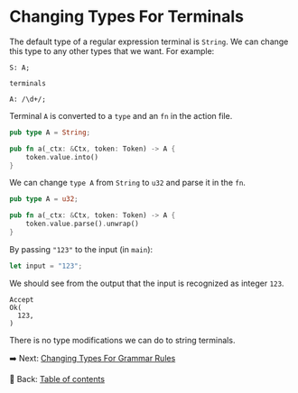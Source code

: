 # Changing Types For Terminals

The default type of a regular expression terminal is `String`.
We can change this type to any other types that we want.
For example:

```text
S: A;

terminals

A: /\d+/;
```

Terminal `A` is converted to a `type` and an `fn` in the action file.

```rust
pub type A = String;

pub fn a(_ctx: &Ctx, token: Token) -> A {
    token.value.into()
}
```

We can change `type A` from `String` to `u32` and parse it in the `fn`.

```rust
pub type A = u32;

pub fn a(_ctx: &Ctx, token: Token) -> A {
    token.value.parse().unwrap()
}
```

By passing `"123"` to the input (in `main`):

```rust
let input = "123";
```

We should see from the output that the input is recognized as integer `123`.

```text
Accept
Ok(
  123,
)
```

There is no type modifications we can do to string terminals.

:arrow_right:  Next: [Changing Types For Grammar Rules](./changing_types_for_grammar_rules.md)

:blue_book: Back: [Table of contents](./../README.md)
